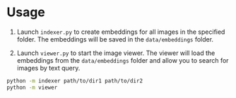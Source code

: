 # Usage

1. Launch `indexer.py` to create embeddings for all images in the specified folder. The embeddings will be saved in the
   `data/embeddings` folder.

2. Launch `viewer.py` to start the image viewer. The viewer will load the embeddings from the `data/embeddings` folder
   and allow you to search for images by text query.

```bash
python -m indexer path/to/dir1 path/to/dir2
python -m viewer
```
